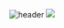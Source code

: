![header](https://capsule-render.vercel.app/api?type=slice&color=_hexcode(#ffe433)&height=300&section=header&text=dk_techin%20render&fontSize=90)
![](https://img.shields.io/badge/Java-007396?style=flat&logo=OpenJDK&logoColor=white")
